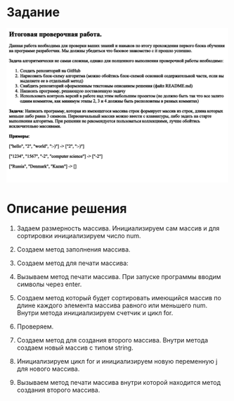 # Задание

!["Задание"](/Exercise.jpg)

# Описание решения

1) Задаем размерность массива. Инициализируем сам массив и для сортировки инициализируем число num.

2) Создаем метод заполнения массива.

3) Создаем метод для печати массива:

4) Вызываем метод печати массива. При запуске программы вводим символы через enter.

5) Создаем метод который будет сортировать имеющийся массив по длине каждого элемента массива равного или меньшего num. Внутри метода инициализируем счетчик и цикл for.

6) Проверяем.

7) Создаем метод для создания второго массива. Внутри метода создаем новый массив с типом string.

8) Инициализируем цикл for и инициализируем новую переменную j для нового массива.

9) Вызываем метод печати массива внутри которой находится метод создания второго массива.